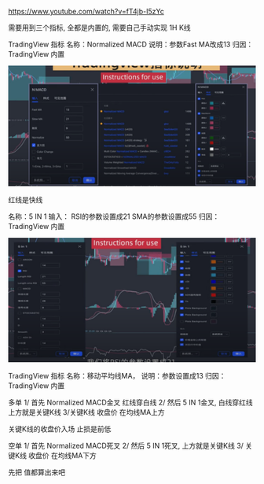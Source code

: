 https://www.youtube.com/watch?v=fT4jb-I5zYc


需要用到三个指标, 全都是内置的, 需要自己手动实现
1H K线


TradingView 指标
名称：Normalized MACD
说明：参数Fast MA改成13
归因：TradingView 内置

![](../../assets/Pasted%20image%2020240516234932.png)

红线是快线




名称：5 IN 1
输入： RSI的参数设置成21
            SMA的参数设置成55
归因：TradingView 内置

![](../../assets/Pasted%20image%2020240516235330.png)


TradingView 指标
名称：移动平均线MA，
说明：参数设置成13
归因：TradingView 内置

多单
1/ 首先  Normalized MACD金叉  红线穿白线
2/ 然后 5 IN 1金叉,  白线穿红线 上方就是关键K线
3/关键K线 收盘价 在均线MA上方

关键K线的收盘价入场
止损是前低



空单
1/ 首先 Normalized MACD死叉
2/ 然后 5 IN 1死叉, 上方就是关键K线
3/ 关键K线 收盘价  在均线MA下方



先把 值都算出来吧